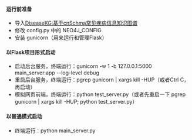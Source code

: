 #### 运行前准备
- 导入[DiseaseKG:基于cnSchma常见疾病信息知识图谱](http://www.openkg.cn/dataset/disease-information)
- 修改 config.py 中的 NEO4J_CONFIG
- 安装 gunicorn（用来运行和管理Flask）
#### 以Flask项目形式启动
- 启动后台服务，终端运行：gunicorn -w 1 -b 127.0.0.1:5000 main_server:app --log-level debug
- 重启后台服务，终端运行：pgrep gunicorn | xargs kill -HUP（或者Ctrl C，再启动）
- 模拟网页前端，终端运行：python test_server.py（或者先重启一下 pgrep gunicorn | xargs kill -HUP; python test_server.py）

#### 以普通模式启动

- 终端运行：python main_server.py

